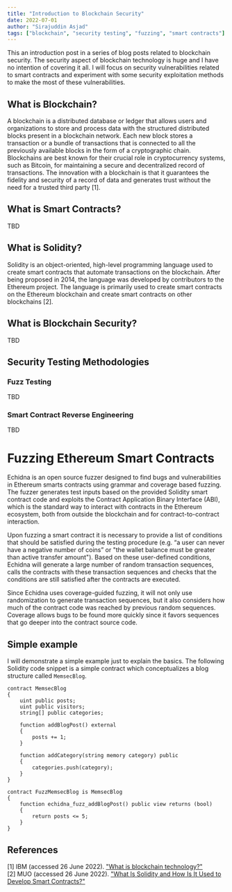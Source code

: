 ```yaml
---
title: "Introduction to Blockchain Security"
date: 2022-07-01
author: "Sirajuddin Asjad"
tags: ["blockchain", "security testing", "fuzzing", "smart contracts"]
---
```


This an introduction post in a series of blog posts related to blockchain security. The security aspect of blockchain technology is huge and I have no intention of covering it all. I will focus on security vulnerabilities related to smart contracts and experiment with some security exploitation methods to make the most of these vulnerabilities. 

## What is Blockchain?
A blockchain is a distributed database or ledger that allows users and organizations to store and process data with the structured distributed blocks present in a blockchain network. Each new block stores a transaction or a bundle of transactions that is connected to all the previously available blocks in the form of a cryptographic chain. Blockchains are best known for their crucial role in cryptocurrency systems, such as Bitcoin, for maintaining a secure and decentralized record of transactions. The innovation with a blockchain is that it guarantees the fidelity and security of a record of data and generates trust without the need for a trusted third party [1].

## What is Smart Contracts?
TBD

## What is Solidity?
Solidity is an object-oriented, high-level programming language used to create smart contracts that automate transactions on the blockchain. After being proposed in 2014, the language was developed by contributors to the Ethereum project. The language is primarily used to create smart contracts on the Ethereum blockchain and create smart contracts on other blockchains [2].

## What is Blockchain Security? 
TBD

## Security Testing Methodologies
### Fuzz Testing
TBD

### Smart Contract Reverse Engineering
TBD

# Fuzzing Ethereum Smart Contracts
Echidna is an open source fuzzer designed to find bugs and vulnerabilities in Ethereum smarts contracts using grammar and coverage based fuzzing. The fuzzer generates test inputs based on the provided Solidity smart contract code and exploits the Contract Application Binary Interface (ABI), which is the standard way to interact with contracts in the Ethereum ecosystem, both from outside the blockchain and for contract-to-contract interaction. 

Upon fuzzing a smart contract it is necessary to provide a list of conditions that should be satisfied during the testing procedure (e.g. “a user can never have a negative number of coins” or "the wallet balance must be greater than active transfer amount"). Based on these user-defined conditions, Echidna will generate a large number of random transaction sequences, calls the contracts with these transaction sequences and checks that the conditions are still satisfied after the contracts are executed. 

Since Echidna uses coverage-guided fuzzing, it will not only use randomization to generate transaction sequences, but it also considers how much of the contract code was reached by previous random sequences. Coverage allows bugs to be found more quickly since it favors sequences that go deeper into the contract source code. 

## Simple example
I will demonstrate a simple example just to explain the basics. The following Solidity code snippet is a simple contract which conceptualizes a blog structure called `MemsecBlog`. 

``` solidity
contract MemsecBlog
{
    uint public posts;
    uint public visitors;
    string[] public categories;

    function addBlogPost() external 
    {
        posts += 1;
    }

    function addCategory(string memory category) public 
    {
        categories.push(category);
    }
}

contract FuzzMemsecBlog is MemsecBlog
{
    function echidna_fuzz_addBlogPost() public view returns (bool) 
    {
        return posts <= 5;
    }    
}
```

## References
[1] IBM (accessed 26 June 2022). ["What is blockchain technology?"](https://www.ibm.com/topics/what-is-blockchain) <br>
[2] MUO (accessed 26 June 2022). ["What Is Solidity and How Is It Used to Develop Smart Contracts?"](https://www.makeuseof.com/what-is-solidity/)
